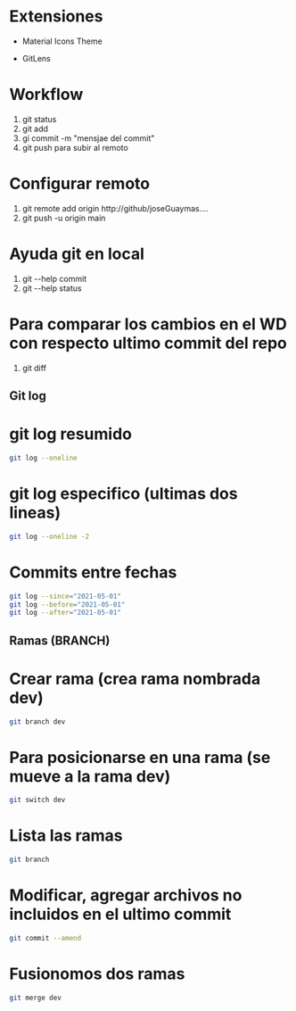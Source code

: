 # Extensiones

* Material Icons Theme

* GitLens

# Workflow

1. git status
2. git add <nombre-de-archivo>
3. gi commit -m "mensjae del commit"
4. git push para subir al remoto

# Configurar remoto

1. git remote add origin http://github/joseGuaymas....
2. git push -u origin main

# Ayuda git en local

1. git --help commit
2. git --help status

# Para comparar los cambios en el WD con respecto ultimo commit del repo 
1. git diff 

## Git log

# git log resumido

```sh
git log --oneline
```
# git log especifico (ultimas dos lineas)

```sh
git log --oneline -2
```

# Commits entre fechas

```sh
git log --since="2021-05-01"
git log --before="2021-05-01"
git log --after="2021-05-01"
```

## Ramas (BRANCH)

# Crear rama (crea rama nombrada dev)


```sh
git branch dev 
``` 

# Para posicionarse en una rama (se mueve a la rama dev)

```sh
git switch dev
```

# Lista las ramas

```sh
git branch 
```

# Modificar, agregar archivos no incluidos en el ultimo commit

```sh
git commit --amend
```

# Fusionomos dos ramas

```sh
git merge dev
```